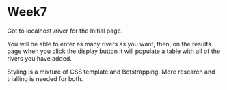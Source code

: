 # Week7

Got to localhost /river for the Initial page.

You will be able to enter as many rivers as you want, then, on the results page when you click the display button it will populate a table with all of the rivers you have added.

Styling is a mixture of CSS template and Botstrapping.  More research and trialling is needed for both.  

